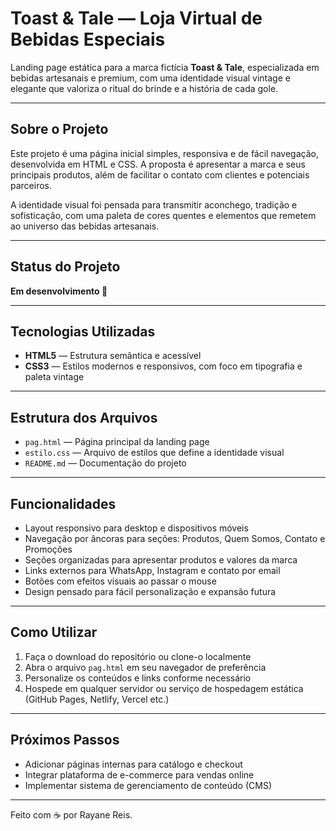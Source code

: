 # Toast & Tale — Loja Virtual de Bebidas Especiais

Landing page estática para a marca fictícia **Toast & Tale**, especializada em bebidas artesanais e premium, com uma identidade visual vintage e elegante que valoriza o ritual do brinde e a história de cada gole.

---

## Sobre o Projeto

Este projeto é uma página inicial simples, responsiva e de fácil navegação, desenvolvida em HTML e CSS. A proposta é apresentar a marca e seus principais produtos, além de facilitar o contato com clientes e potenciais parceiros.

A identidade visual foi pensada para transmitir aconchego, tradição e sofisticação, com uma paleta de cores quentes e elementos que remetem ao universo das bebidas artesanais.

---

## Status do Projeto
**Em desenvolvimento 🚧**

---
## Tecnologias Utilizadas

- **HTML5** — Estrutura semântica e acessível  
- **CSS3** — Estilos modernos e responsivos, com foco em tipografia e paleta vintage

---

## Estrutura dos Arquivos

- `pag.html` — Página principal da landing page  
- `estilo.css` — Arquivo de estilos que define a identidade visual  
- `README.md` — Documentação do projeto

---

## Funcionalidades

- Layout responsivo para desktop e dispositivos móveis  
- Navegação por âncoras para seções: Produtos, Quem Somos, Contato e Promoções  
- Seções organizadas para apresentar produtos e valores da marca  
- Links externos para WhatsApp, Instagram e contato por email  
- Botões com efeitos visuais ao passar o mouse  
- Design pensado para fácil personalização e expansão futura

---

## Como Utilizar

1. Faça o download do repositório ou clone-o localmente  
2. Abra o arquivo `pag.html` em seu navegador de preferência  
3. Personalize os conteúdos e links conforme necessário  
4. Hospede em qualquer servidor ou serviço de hospedagem estática (GitHub Pages, Netlify, Vercel etc.)

---

## Próximos Passos

- Adicionar páginas internas para catálogo e checkout  
- Integrar plataforma de e-commerce para vendas online  
- Implementar sistema de gerenciamento de conteúdo (CMS)  

---

Feito com ☕ por Rayane Reis.
